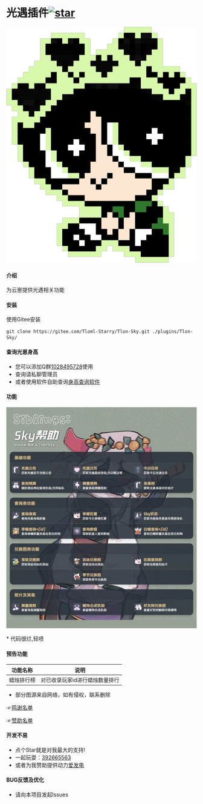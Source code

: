 # 光遇插件<a href='https://gitee.com/Tloml-Starry/SKY-GuangYu-plugin/stargazers'><img src='https://gitee.com/Tloml-Starry/SKY-GuangYu-plugin/badge/star.svg?theme=dark' alt='star'></img></a>
<p align="center">
<img width = "600" src="resource/飞天小女警.png">
</p>

#### 介绍
为云崽提供光遇相关功能

#### 安装
使用Gitee安装
```
git clone https://gitee.com/Tloml-Starry/Tlon-Sky.git ./plugins/Tlon-Sky/
```
#### 查询光崽身高
* 您可以添加Q群[1028495728](https://jq.qq.com/?_wv=1027&k=YQ2G0IP6)使用
* 查询请私聊管理员
* 或者使用软件自助查询[身高查询软件](https://share.weiyun.com/x0dcR4m1)

#### 功能
<p align="center">
<img width = "600" src="resource/help/help.png">
</p>
 * 代码很烂,轻喷

#### 预告功能
| 功能名称 | 说明 |
| -------| ----- |
| 蜡烛排行榜 | 对已收录玩家id进行蜡烛数量排行 |
 * 部分图源来自网络，如有侵权，联系删除

☞[鸣谢名单](./鸣谢名单.md)

☞[赞助名单](./赞助名单.md)
#### 开发不易

 * 点个Star就是对我最大的支持!
 * 一起玩耍：[392665563](https://jq.qq.com/?_wv=1027&k=VQAEpAlH)
 * 或者为我赞助提供动力[爱发电](https://afdian.net/a/Tloml-Starry)
#### BUG反馈及优化
 * 请向本项目发起lssues